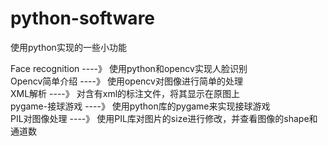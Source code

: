 # python-software
使用python实现的一些小功能

Face recognition    ----》    使用python和opencv实现人脸识别   
Opencv简单介绍    ----》    使用opencv对图像进行简单的处理    
XML解析    ----》    对含有xml的标注文件，将其显示在原图上    
pygame-接球游戏    ----》    使用python库的pygame来实现接球游戏    
PIL对图像处理    ----》    使用PIL库对图片的size进行修改，并查看图像的shape和通道数
